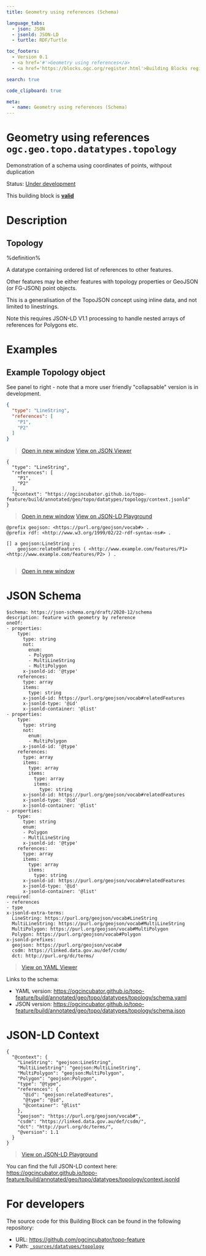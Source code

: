 ```yaml
---
title: Geometry using references (Schema)

language_tabs:
  - json: JSON
  - jsonld: JSON-LD
  - turtle: RDF/Turtle

toc_footers:
  - Version 0.1
  - <a href='#'>Geometry using references</a>
  - <a href='https://blocks.ogc.org/register.html'>Building Blocks register</a>

search: true

code_clipboard: true

meta:
  - name: Geometry using references (Schema)
---
```



# Geometry using references `ogc.geo.topo.datatypes.topology`

Demonstration of a schema using coordinates of points, withpout duplication

<p class="status">
    <span data-rainbow-uri="http://www.opengis.net/def/status">Status</span>:
    <a href="http://www.opengis.net/def/status/under-development" target="_blank" data-rainbow-uri>Under development</a>
</p>

<aside class="success">
This building block is <strong><a href="https://github.com/ogcincubator/topo-feature/blob/master/build/tests/geo/topo/datatypes/topology/" target="_blank">valid</a></strong>
</aside>

# Description

## Topology

%definition% 

A datatype containing ordered list of references to other features. 

Other features may be either features with topology properties or GeoJSON (or FG-JSON) point objects.

This is a generalisation of the TopoJSON concept using inline data, and not limited to linestrings.

Note this requires JSON-LD V1.1 processing to handle nested arrays of references for Polygons etc.


# Examples

## Example Topology object

See panel to right - note that a more user friendly "collapsable" version is in development. 



```json
{
  "type": "LineString",
  "references": [
    "P1",
    "P2"
  ]
}
```

<blockquote class="lang-specific json">
  <p class="example-links">
    <a target="_blank" href="https://ogcincubator.github.io/topo-feature/build/tests/geo/topo/datatypes/topology/example_1_1.json">Open in new window</a>
    <a target="_blank" href="https://avillar.github.io/TreedocViewer/?dataParser=json&amp;dataUrl=https%3A%2F%2Fogcincubator.github.io%2Ftopo-feature%2Fbuild%2Ftests%2Fgeo%2Ftopo%2Fdatatypes%2Ftopology%2Fexample_1_1.json&amp;expand=2&amp;option=%7B%22showTable%22%3A+false%7D">View on JSON Viewer</a></p>
</blockquote>




```jsonld
{
  "type": "LineString",
  "references": [
    "P1",
    "P2"
  ],
  "@context": "https://ogcincubator.github.io/topo-feature/build/annotated/geo/topo/datatypes/topology/context.jsonld"
}
```

<blockquote class="lang-specific jsonld">
  <p class="example-links">
    <a target="_blank" href="https://ogcincubator.github.io/topo-feature/build/tests/geo/topo/datatypes/topology/example_1_1.jsonld">Open in new window</a>
    <a target="_blank" href="https://json-ld.org/playground/#json-ld=https%3A%2F%2Fogcincubator.github.io%2Ftopo-feature%2Fbuild%2Ftests%2Fgeo%2Ftopo%2Fdatatypes%2Ftopology%2Fexample_1_1.jsonld">View on JSON-LD Playground</a>
</blockquote>




```turtle
@prefix geojson: <https://purl.org/geojson/vocab#> .
@prefix rdf: <http://www.w3.org/1999/02/22-rdf-syntax-ns#> .

[] a geojson:LineString ;
    geojson:relatedFeatures ( <http://www.example.com/features/P1> <http://www.example.com/features/P2> ) .


```

<blockquote class="lang-specific turtle">
  <p class="example-links">
    <a target="_blank" href="https://ogcincubator.github.io/topo-feature/build/tests/geo/topo/datatypes/topology/example_1_1.ttl">Open in new window</a>
</blockquote>



# JSON Schema

```yaml--schema
$schema: https://json-schema.org/draft/2020-12/schema
description: feature with geometry by reference
oneOf:
- properties:
    type:
      type: string
      not:
        enum:
        - Polygon
        - MultiLineString
        - MultiPolygon
      x-jsonld-id: '@type'
    references:
      type: array
      items:
        type: string
      x-jsonld-id: https://purl.org/geojson/vocab#relatedFeatures
      x-jsonld-type: '@id'
      x-jsonld-container: '@list'
- properties:
    type:
      type: string
      not:
        enum:
        - MultiPolygon
      x-jsonld-id: '@type'
    references:
      type: array
      items:
        type: array
        items:
          type: array
          items:
            type: string
      x-jsonld-id: https://purl.org/geojson/vocab#relatedFeatures
      x-jsonld-type: '@id'
      x-jsonld-container: '@list'
- properties:
    type:
      type: string
      enum:
      - Polygon
      - MultiLineString
      x-jsonld-id: '@type'
    references:
      type: array
      items:
        type: array
        items:
          type: string
      x-jsonld-id: https://purl.org/geojson/vocab#relatedFeatures
      x-jsonld-type: '@id'
      x-jsonld-container: '@list'
required:
- references
- type
x-jsonld-extra-terms:
  LineString: https://purl.org/geojson/vocab#LineString
  MultiLineString: https://purl.org/geojson/vocab#MultiLineString
  MultiPolygon: https://purl.org/geojson/vocab#MultiPolygon
  Polygon: https://purl.org/geojson/vocab#Polygon
x-jsonld-prefixes:
  geojson: https://purl.org/geojson/vocab#
  csdm: https://linked.data.gov.au/def/csdm/
  dct: http://purl.org/dc/terms/

```

> <a target="_blank" href="https://avillar.github.io/TreedocViewer/?dataParser=yaml&amp;dataUrl=https%3A%2F%2Fogcincubator.github.io%2Ftopo-feature%2Fbuild%2Fannotated%2Fgeo%2Ftopo%2Fdatatypes%2Ftopology%2Fschema.yaml&amp;expand=2&amp;option=%7B%22showTable%22%3A+false%7D">View on YAML Viewer</a>

Links to the schema:

* YAML version: <a href="https://ogcincubator.github.io/topo-feature/build/annotated/geo/topo/datatypes/topology/schema.yaml" target="_blank">https://ogcincubator.github.io/topo-feature/build/annotated/geo/topo/datatypes/topology/schema.yaml</a>
* JSON version: <a href="https://ogcincubator.github.io/topo-feature/build/annotated/geo/topo/datatypes/topology/schema.json" target="_blank">https://ogcincubator.github.io/topo-feature/build/annotated/geo/topo/datatypes/topology/schema.json</a>


# JSON-LD Context

```json--ldContext
{
  "@context": {
    "LineString": "geojson:LineString",
    "MultiLineString": "geojson:MultiLineString",
    "MultiPolygon": "geojson:MultiPolygon",
    "Polygon": "geojson:Polygon",
    "type": "@type",
    "references": {
      "@id": "geojson:relatedFeatures",
      "@type": "@id",
      "@container": "@list"
    },
    "geojson": "https://purl.org/geojson/vocab#",
    "csdm": "https://linked.data.gov.au/def/csdm/",
    "dct": "http://purl.org/dc/terms/",
    "@version": 1.1
  }
}
```

> <a target="_blank" href="https://json-ld.org/playground/#json-ld=https%3A%2F%2Fogcincubator.github.io%2Ftopo-feature%2Fbuild%2Fannotated%2Fgeo%2Ftopo%2Fdatatypes%2Ftopology%2Fcontext.jsonld">View on JSON-LD Playground</a>

You can find the full JSON-LD context here:
<a href="https://ogcincubator.github.io/topo-feature/build/annotated/geo/topo/datatypes/topology/context.jsonld" target="_blank">https://ogcincubator.github.io/topo-feature/build/annotated/geo/topo/datatypes/topology/context.jsonld</a>

# For developers

The source code for this Building Block can be found in the following repository:

* URL: <a href="https://github.com/ogcincubator/topo-feature" target="_blank">https://github.com/ogcincubator/topo-feature</a>
* Path:
<code><a href="https://github.com/ogcincubator/topo-feature/blob/HEAD/_sources/datatypes/topology" target="_blank">_sources/datatypes/topology</a></code>

